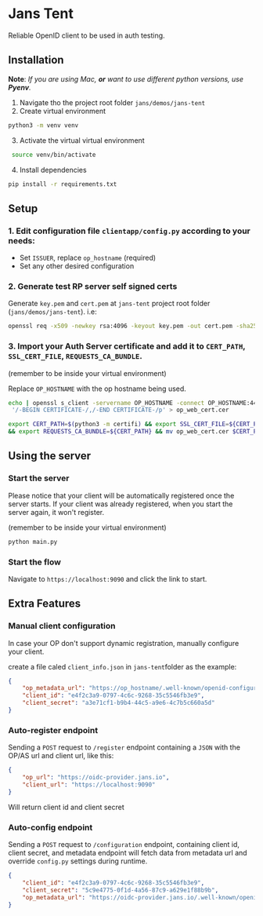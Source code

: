 # Jans Tent

Reliable OpenID client to be used in auth testing.

## Installation

**Note**: *If you are using Mac, **or** want to use different python versions, use **Pyenv**.*

1. Navigate tho the project root folder `jans/demos/jans-tent`
2. Create virtual environment
  ```bash
  python3 -m venv venv
  ```
3. Activate the virtual virtual environment
  ```bash
   source venv/bin/activate 
  ```
4. Install dependencies
  ```bash
  pip install -r requirements.txt
  ```

## Setup

### 1. Edit configuration file `clientapp/config.py` according to your needs:
  * Set `ISSUER`, replace `op_hostname` (required)
  * Set any other desired configuration

### 2. Generate test RP server self signed certs

Generate `key.pem` and `cert.pem` at `jans-tent` project root folder (`jans/demos/jans-tent`). i.e: 
```bash
openssl req -x509 -newkey rsa:4096 -keyout key.pem -out cert.pem -sha256 -days 365 -nodes
```

### 3. Import your Auth Server certificate and add it to `CERT_PATH`, `SSL_CERT_FILE`, `REQUESTS_CA_BUNDLE`.

(remember to be inside your virtual environment)

Replace `OP_HOSTNAME` with the op hostname being used.
```bash
echo | openssl s_client -servername OP_HOSTNAME -connect OP_HOSTNAME:443 | sed -ne \
 '/-BEGIN CERTIFICATE-/,/-END CERTIFICATE-/p' > op_web_cert.cer
```

```bash
export CERT_PATH=$(python3 -m certifi) && export SSL_CERT_FILE=${CERT_PATH} \
&& export REQUESTS_CA_BUNDLE=${CERT_PATH} && mv op_web_cert.cer $CERT_PATH

```

## Using the server

### Start the server

Please notice that your client will be automatically registered once the server starts.
If your client was already registered, when you start the server again, it won't register.

(remember to be inside your virtual environment)
```bash
python main.py
```

### Start the flow

Navigate to `https://localhost:9090` and click the link to start.


## Extra Features

### Manual client configuration

In case your OP don't support dynamic registration, manually configure your client.

create a file caled `client_info.json` in `jans-tent`folder as the example:
```json
{
    "op_metadata_url": "https://op_hostname/.well-known/openid-configuration",
    "client_id": "e4f2c3a9-0797-4c6c-9268-35c5546fb3e9",
    "client_secret": "a3e71cf1-b9b4-44c5-a9e6-4c7b5c660a5d"
}
```


### Auto-register endpoint

Sending a `POST` request to `/register` endpoint containing a `JSON` with the OP/AS url and client url, like this:

```json
{
    "op_url": "https://oidc-provider.jans.io",
    "client_url": "https://localhost:9090"
}
```

Will return client id and client secret

### Auto-config endpoint

Sending a `POST` request to `/configuration` endpoint, containing client id, client secret, and metadata endpoint will fetch data from metadata url and override `config.py` settings during runtime.

```json
{
    "client_id": "e4f2c3a9-0797-4c6c-9268-35c5546fb3e9",
    "client_secret": "5c9e4775-0f1d-4a56-87c9-a629e1f88b9b",
    "op_metadata_url": "https://oidc-provider.jans.io/.well-known/openid-configuration"
}
```
